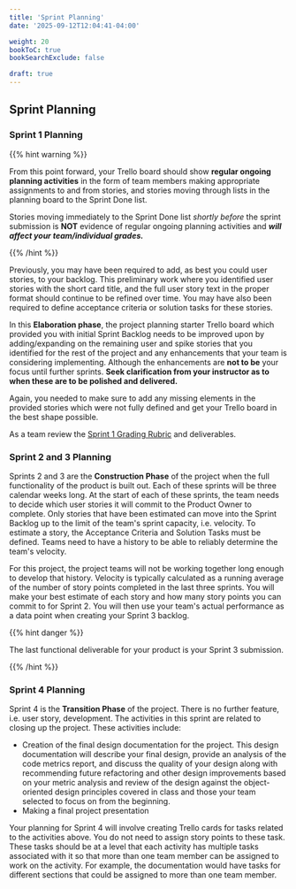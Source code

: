 ```yaml
---
title: 'Sprint Planning'
date: '2025-09-12T12:04:41-04:00'

weight: 20
bookToC: true
bookSearchExclude: false

draft: true
---
```


## Sprint Planning

### Sprint 1 Planning

{{% hint warning %}}

From this point forward, your Trello board should show **regular ongoing planning activities** in the form of team members making appropriate assignments to and from stories, and stories moving through lists in the planning board to the Sprint Done list.

Stories moving immediately to the Sprint Done list *shortly before* the sprint submission is **NOT** evidence of regular ongoing planning activities and ***will affect your team/individual grades.***

{{% /hint %}}

Previously, you may have been required to add, as best you could user stories, to your backlog. This preliminary work where you identified user stories with the short card title, and the full user story text in the proper format should continue to be refined over time. You may have also been required to define acceptance criteria or solution tasks for these stories.

In this **Elaboration phase**, the project planning starter Trello board which provided you with initial Sprint Backlog needs to be improved upon by adding/expanding on the remaining user and spike stories that you identified for the rest of the project and any enhancements that your team is considering implementing. Although the enhancements are **not to be** your focus until further sprints. **Seek clarification from your instructor as to when these are to be polished and delivered.**

Again, you needed to make sure to add any missing elements in the provided stories which were not fully defined and get your Trello board in the best shape possible.

As a team review the [Sprint 1 Grading Rubric](/docs/project/#elaboration-phase--sprint-1) and deliverables.

### Sprint 2 and 3 Planning

Sprints 2 and 3 are the **Construction Phase** of the project when the full functionality of the product is built out. Each of these sprints will be three calendar weeks long. At the start of each of these sprints, the team needs to decide which user stories it will commit to the Product Owner to complete. Only stories that have been estimated can move into the Sprint Backlog up to the limit of the team's sprint capacity, i.e. velocity. To estimate a story, the Acceptance Criteria and Solution Tasks must be defined. Teams need to have a history to be able to reliably determine the team's velocity.

For this project, the project teams will not be working together long enough to develop that history. Velocity is typically calculated as a running average of the number of story points completed in the last three sprints. You will make your best estimate of each story and how many story points you can commit to for Sprint 2. You will then use your team's actual performance as a data point when creating your Sprint 3 backlog.

{{% hint danger %}}

The last functional deliverable for your product is your Sprint 3 submission.

{{% /hint %}}

### Sprint 4 Planning

Sprint 4 is the **Transition Phase** of the project. There is no further feature, i.e. user story, development. The activities in this sprint are related to closing up the project. These activities include:

* Creation of the final design documentation for the project. This design documentation will describe your final design, provide an analysis of the code metrics report, and discuss the quality of your design along with recommending future refactoring and other design improvements based on your metric analysis and review of the design against the object-oriented design principles covered in class and those your team selected to focus on from the beginning.
* Making a final project presentation

Your planning for Sprint 4 will involve creating Trello cards for tasks related to the activities above. You do not need to assign story points to these task. These tasks should be at a level that each activity has multiple tasks associated with it so that more than one team member can be assigned to work on the activity. For example, the documentation would have tasks for different sections that could be assigned to more than one team member.